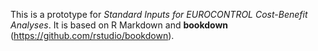 This is a prototype for *Standard Inputs for EUROCONTROL Cost-Benefit Analyses*.
It is based on R Markdown and **bookdown** (https://github.com/rstudio/bookdown).

